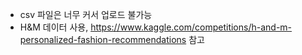 * csv 파일은 너무 커서 업로드 불가능
* H&M 데이터 사용, https://www.kaggle.com/competitions/h-and-m-personalized-fashion-recommendations 참고
